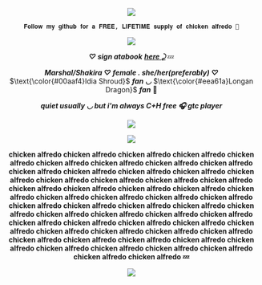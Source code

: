<p align="Center">
<img src="https://komarev.com/ghpvc/?username=verciless&label=Little+Idia's!&color=0099ff"
  </p>

<p align="center"> <code style="color" : lightskyblue">𝐅𝐨𝐥𝐥𝐨𝐰 𝐦𝐲 𝐠𝐢𝐭𝐡𝐮𝐛 𝐟𝐨𝐫 𝐚 𝐅𝐑𝐄𝐄, 𝐋𝐈𝐅𝐄𝐓𝐈𝐌𝐄 𝐬𝐮𝐩𝐩𝐥𝐲 𝐨𝐟 𝐜𝐡𝐢𝐜𝐤𝐞𝐧 𝐚𝐥𝐟𝐫𝐞𝐝𝐨 🤑</code>  </p>

</p>

<p align="center">
<img src="https://github.com/user-attachments/assets/45a92b90-5eb7-4971-a8ee-58ca601ba361"
  </p>


***<p align="center"> ♡ sign atabook*** ***<a href="https://verciless.atabook.org/">here ⤸</a>*** 💤 </p>
***<p align="center"> Marshal/Shakira ♡ female . she/her(preferably) ♡*** $\text{\color{#00aaf4}Idia Shroud}$ ***fan ◡*** $\text{\color{#eea61a}Longan Dragon}$ ***fan*** 🥞 </p>
***<p align="center"> quiet usually ◡ but i'm always C+H free 🎧 gtc player*** </p>
<p align="center">
<img src="https://github.com/user-attachments/assets/ca46c72c-8d98-499f-a31c-01df24935e77"
</p>

<p align="center">
<img src="https://github.com/user-attachments/assets/74bdb856-d2a9-4445-8c98-5578cb6296ab"
  </p>

**<p align="center"> chicken alfredo chicken alfredo chicken alfredo chicken alfredo chicken alfredo chicken alfredo chicken alfredo chicken alfredo chicken alfredo chicken alfredo chicken alfredo chicken alfredo chicken alfredo chicken alfredo chicken alfredo chicken alfredo chicken alfredo chicken alfredo chicken alfredo chicken alfredo chicken alfredo chicken alfredo chicken alfredo chicken alfredo chicken alfredo chicken alfredo chicken alfredo chicken alfredo chicken alfredo chicken alfredo chicken alfredo chicken alfredo chicken alfredo chicken alfredo chicken alfredo chicken alfredo chicken alfredo chicken alfredo chicken alfredo chicken alfredo chicken alfredo chicken alfredo chicken alfredo chicken alfredo chicken alfredo chicken alfredo chicken alfredo chicken alfredo chicken alfredo chicken alfredo chicken alfredo chicken alfredo chicken alfredo chicken alfredo chicken alfredo chicken alfredo 💤 </p>**

<p align="center">
<img src="https://github.com/user-attachments/assets/ca46c72c-8d98-499f-a31c-01df24935e77"
</p>
